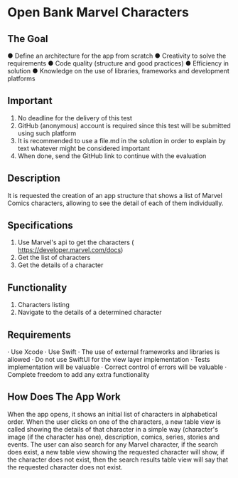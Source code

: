 
#  Open Bank Marvel Characters

## The Goal 
● Define an architecture for the app from scratch
● Creativity to solve the requirements
● Code quality (structure and good practices)
● Efficiency in solution
● Knowledge on the use of libraries, frameworks and development platforms 


## Important
1. No deadline for the delivery of this test
2. GitHub (anonymous) account is required since this test will be submitted using such platform
3. It is recommended to use a file.md in the solution in order to explain by text whatever might be considered important
4. When done, send the GitHub link to continue with the evaluation


## Description
It is requested the creation of an app structure that shows a list of Marvel Comics characters, allowing to see the detail of each of them individually.


## Specifications
1. Use Marvel's api to get the characters (​https://developer.marvel.com/docs)
2. Get the list of characters
3. Get the details of a character


## Functionality
1. Characters listing
2. Navigate to the details of a determined character


## Requirements
· Use Xcode
· Use Swift
· The use of external frameworks and libraries is allowed
· Do not use SwiftUI for the view layer implementation
· Tests implementation will be valuable
· Correct control of errors will be valuable
· Complete freedom to add any extra functionality


## How Does The App Work
When the app opens, it shows an initial list of characters in alphabetical order. When the user clicks on one of the characters, a new table view is called showing the details of that character in a simple way (character's image (if the character has one), description, comics, series, stories and events.
The user can also search for any Marvel character, if the search does exist, a new table view showing the requested character will show, if the character does not exist, then the search results table view will say that the requested character does not exist.  
